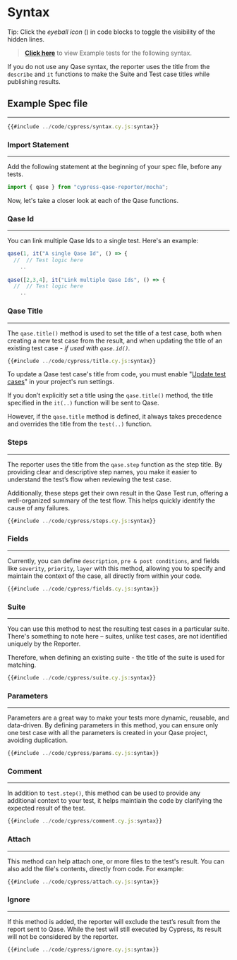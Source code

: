# Syntax

Tip: Click the _eyeball icon_ (<i class="fa fa-eye"></i>) in code blocks to toggle the visibility of the hidden lines.

> [**Click here**](https://github.com/cskmnrpt/qase-cypress/tree/main/cypress/e2e/tests/examples) to view Example tests for the following syntax.


If you do not use any Qase syntax, the reporter uses the title from the `describe` and `it` functions to make the Suite and Test case titles while publishing results.


## Example Spec file
---
```javascript
{{#include ../code/cypress/syntax.cy.js:syntax}}
```


### Import Statement
---
Add the following statement at the beginning of your spec file, before any tests.

```javascript
import { qase } from "cypress-qase-reporter/mocha";
```
Now, let's take a closer look at each of the Qase functions.


 
### Qase Id
---

You can link multiple Qase Ids to a single test. Here's an example:

```javascript
qase(1, it("A single Qase Id", () => {
  //  // Test logic here
    ..
    
qase([2,3,4], it("Link multiple Qase Ids", () => {
  //  // Test logic here
    ..
```

### Qase Title
--- 

The `qase.title()` method is used to set the title of a test case, both when creating a new test case from the result, and when updating the title of an existing test case - *if used with `qase.id()`.*

```javascript
{{#include ../code/cypress/title.cy.js:syntax}}
```

To update a Qase test case's title from code, you must enable "[Update test cases](https://help.qase.io/en/articles/5563702-test-runs#h_161810cf24)" in your project's run settings.

If you don’t explicitly set a title using the `qase.title()` method, the title specified in the `it(..)` function will be sent to Qase.

However, if the `qase.title` method is defined, it always takes precedence and overrides the title from the `test(..)` function.



### Steps
--- 

The reporter uses the title from the `qase.step` function as the step title. By providing clear and descriptive step names, you make it easier to understand the test’s flow when reviewing the test case.

Additionally, these steps get their own result in the Qase Test run, offering a well-organized summary of the test flow. This helps quickly identify the cause of any failures.

```javascript
{{#include ../code/cypress/steps.cy.js:syntax}}
```


### Fields
---

Currently, you can define `description`, `pre & post conditions`, and fields like `severity`, `priority`, `layer` with this method, allowing you to specify and maintain the context of the case, all directly from within your code. 

```javascript
{{#include ../code/cypress/fields.cy.js:syntax}}
```


### Suite 
---

You can use this method to nest the resulting test cases in a particular suite. There's something to note here – suites, unlike test cases, are not identified uniquely by the Reporter. 

Therefore, when defining an existing suite - the title of the suite is used for matching.

```js
{{#include ../code/cypress/suite.cy.js:syntax}}
```


### Parameters
---
Parameters are a great way to make your tests more dynamic, reusable, and data-driven. By defining parameters in this method, you can ensure only one test case with all the parameters is created in your Qase project, avoiding duplication.


```javascript
{{#include ../code/cypress/params.cy.js:syntax}}
```


### Comment
---
In addition to `test.step()`, this method can be used to provide any additional context to your test, it helps maintiain the code by clarifying the expected result of the test.

```js
{{#include ../code/cypress/comment.cy.js:syntax}}
```


### Attach
---
This method can help attach one, or more files to the test's result. You can also add the file's contents, directly from code. For example: 

```js
{{#include ../code/cypress/attach.cy.js:syntax}}
```


### Ignore
---
If this method is added, the reporter will exclude the test’s result from the report sent to Qase. While the test will still executed by Cypress, its result will not be considered by the reporter.

```js
{{#include ../code/cypress/ignore.cy.js:syntax}}
```
